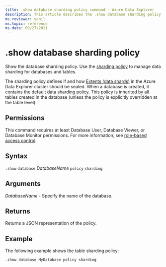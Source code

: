 ```yaml
---
title: .show database sharding policy command - Azure Data Explorer
description: This article describes the .show database sharding policy command in Azure Data Explorer.
ms.reviewer: yonil
ms.topic: reference
ms.date: 09/27/2021
---
```

# .show database sharding policy

Show the database sharding policy. Use the [sharding policy](../management/shardingpolicy.md) to manage data sharding for databases and tables.  

The sharding policy defines if and how [Extents (data shards)](../management/extents-overview.md) in the Azure Data Explorer cluster should be sealed. When a database is created, it contains the default data sharding policy. This policy is inherited by all tables created in the database (unless the policy is explicitly overridden at the table level).

## Permissions

This command requires at least Database User, Database Viewer, or Database Monitor permissions. For more information, see [role-based access control](access-control/role-based-access-control.md).

## Syntax

`.show` `database` *DatabaseName* `policy` `sharding`

## Arguments

*DatabaseName* - Specify the name of the database.

## Returns

Returns a JSON representation of the policy.

## Example

The following example shows the table sharding policy:

```kusto
.show database MyDatabase policy sharding 
```